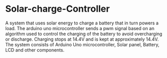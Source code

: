 # Solar-charge-Controller
A system that uses solar energy to charge a battery that in turn powers a load.
The arduino uno microcontroller sends a pwm signal based on an algorithm used to control the charging of the battery to avoid overcharging or discharge. 
Charging stops at 14.4V and is kept at approximately 14.4V.
The system consists of Arduino Uno microcontroller, Solar panel, Battery, LCD and other components.
